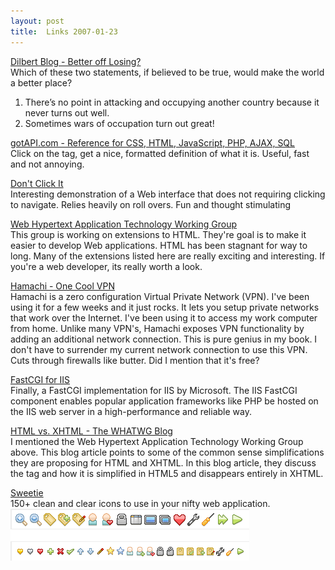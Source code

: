 ```yaml
---
layout: post
title:  Links 2007-01-23
---
```

[Dilbert Blog - Better off Losing?](http://dilbertblog.typepad.com/the_dilbert_blog/2007/01/better_off_losi.html)   
Which of these two statements, if believed to be true, would make the world a better place?  
1. There’s no point in attacking and occupying another country because it never turns out well.  
2. Sometimes wars of occupation turn out great!

[gotAPI.com - Reference for CSS, HTML, JavaScript, PHP, AJAX, SQL](http://www.gotapi.com/)   
Click on the tag, get a nice, formatted definition of what it is. Useful, fast and not annoying. 

[Don't Click It](http://www.dontclick.it/)   
Interesting demonstration of a Web interface that does not requiring clicking to navigate. Relies heavily on roll overs. Fun and thought stimulating 

[Web Hypertext Application Technology Working Group](http://www.whatwg.org/)   
This group is working on extensions to HTML. They're goal is to make it easier to develop Web applications. HTML has been stagnant for way to long. Many of the extensions listed here are really exciting and interesting. If you're a web developer, its really worth a look. 

[Hamachi - One Cool VPN](http://hamachi.cc/)   
Hamachi is a zero configuration Virtual Private Network (VPN). I've been using it for a few weeks and it just rocks. It lets you setup private networks that work over the Internet. I've been using it to access my work computer from home. Unlike many VPN's, Hamachi exposes VPN functionality by adding an additional network connection. This is pure genius in my book. I don't have to surrender my current network connection to use this VPN. Cuts through firewalls like butter. Did I mention that it's free? 

[FastCGI for IIS](http://www.iis.net/default.aspx?tabid=1000051)   
Finally, a FastCGI implementation for IIS by Microsoft. The IIS FastCGI component enables popular application frameworks like PHP be hosted on the IIS web server in a high-performance and reliable way. 

[HTML vs. XHTML - The WHATWG Blog](http://blog.whatwg.org/html-vs-xhtml)   
I mentioned the Web Hypertext Application Technology Working Group above. This blog article points to some of the common sense simplifications they are proposing for HTML and XHTML. In this blog article, they discuss the tag and how it is simplified in HTML5 and disappears entirely in XHTML.

[Sweetie](http://sweetie.sublink.ca/)   
150+ clean and clear icons to use in your nifty web application.  
![150+ clean and clear icons to use in your nifty web application](/cdn/images/blog/WindowsLiveWriter/Links20070123_10B49/icons%5B1%5D%5B4%5D.gif)
